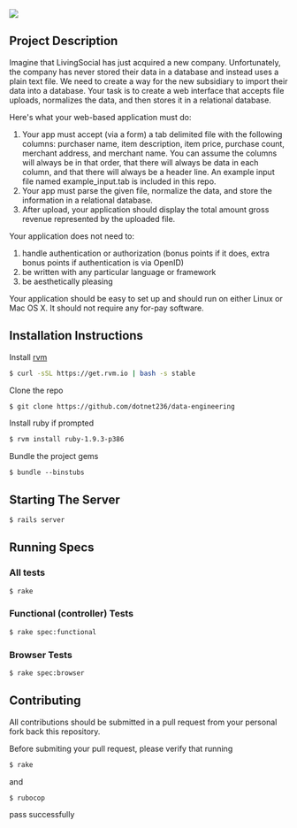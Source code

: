 <a href='https://travis-ci.org/dotnet236/data-engineering'>
  <img src='https://api.travis-ci.org/dotnet236/data-engineering.png' />
</a>

## Project Description
Imagine that LivingSocial has just acquired a new company.  Unfortunately, the company has never stored their data in a database and instead uses a plain text file.  We need to create a way for the new subsidiary to import their data into a database.  Your task is to create a web interface that accepts file uploads, normalizes the data, and then stores it in a relational database.

Here's what your web-based application must do:

1. Your app must accept (via a form) a tab delimited file with the following columns: purchaser name, item description, item price, purchase count, merchant address, and merchant name.  You can assume the columns will always be in that order, that there will always be data in each column, and that there will always be a header line.  An example input file named example_input.tab is included in this repo.
1. Your app must parse the given file, normalize the data, and store the information in a relational database.
1. After upload, your application should display the total amount gross revenue represented by the uploaded file.

Your application does not need to:

1. handle authentication or authorization (bonus points if it does, extra bonus points if authentication is via OpenID)
1. be written with any particular language or framework
1. be aesthetically pleasing

Your application should be easy to set up and should run on either Linux or Mac OS X.  It should not require any for-pay software.

## Installation Instructions

Install [rvm](https://rvm.io/)
```bash
$ curl -sSL https://get.rvm.io | bash -s stable
```

Clone the repo
```bash
$ git clone https://github.com/dotnet236/data-engineering
```

Install ruby if prompted
```bash
$ rvm install ruby-1.9.3-p386
```

Bundle the project gems
```
$ bundle --binstubs
```

## Starting The Server

```bash
$ rails server
```

## Running Specs
### All tests
```bash
$ rake
```
### Functional (controller) Tests
```bash
$ rake spec:functional
```
### Browser Tests
```bash
$ rake spec:browser
```

## Contributing
All contributions should be submitted in a pull request from your
personal fork back this repository.

Before submiting your pull request, please verify that running
```bash
$ rake
```
and
```bash
$ rubocop
```
pass successfully
